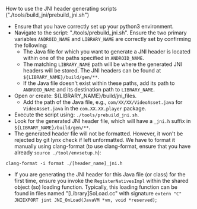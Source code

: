 How to use the JNI header generating scripts ("./tools/build_jni/prebuild_jni.sh")

- Ensure that you have correctly set up your python3 environment.
- Navigate to the script: "./tools/prebuild_jni.sh". Ensure the two primary variables `ANDROID_NAME` and `LIBRARY_NAME` are correctly set by confirming the following:
  - The Java file for which you want to generate a JNI header is located within one of the paths specified in `ANDROID_NAME`.
  - The matching `LIBRARY_NAME` path will be where the generated JNI headers will be stored. The JNI headers can be found at `${LIBRARY_NAME}/build/gen/**`.
  - If the Java file doesn't exist within these paths, add its path to `ANDROID_NAME` and its destination path to `LIBRARY_NAME`.
- Open or create: ${LIBRARY_NAME}/build/jni_files.
  -  Add the path of the Java file, e.g., `com/XX/XX/VideoAsset.java` for `VideoAsset.java` in the `com.XX.XX.player` package.
- Execute the script using: `./tools/prebuild_jni.sh`.
- Look for the generated JNI header file, which will have a `_jni.h` suffix in `${LIBRARY_NAME}/build/gen/**`.
- The generated header file will not be formatted. However, it won't be rejected by git lynx check if left unformatted. We have to format it manually using clang-format (to use clang-format, ensure that you have already `source ./tool/envsetup.h`): 

```
clang-format -i format ./[header_name]_jni.h
```
 
- If you are generating the JNI header for this Java file (or class) for the first time, ensure you invoke the `RegisterNativesImpl` within the shared object (so) loading function. Typically, this loading function can be found in files named "[Library]SoLoad.cc" with signature `extern "C" JNIEXPORT jint JNI_OnLoad(JavaVM *vm, void *reserved)`;